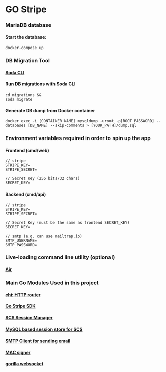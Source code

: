 # GO Stripe


### MariaDB database

#### Start the database:
```
docker-compose up
```

### DB Migration Tool

#### [Soda CLI](https://gobuffalo.io/en/docs/db/toolbox/)

#### Run DB migrations with Soda CLI
```
cd migrations &&
soda migrate
```

#### Generate DB dump from Docker container
```
docker exec -i [CONTAINER_NAME] mysqldump -uroot -p[ROOT_PASSWORD] --databases [DB_NAME] --skip-comments > [YOUR_PATH]/dump.sql
```

### Environment variables required in order to spin up the app

#### Frontend (cmd/web)
```
// stripe
STRIPE_KEY=
STRIPE_SECRET=

// Secret Key (256 bits/32 chars)
SECRET_KEY=
```

#### Backend (cmd/api)
```
// stripe
STRIPE_KEY=
STRIPE_SECRET=

// Secret Key (must be the same as frontend SECRET_KEY)
SECRET_KEY=

// smtp (e.g. can use mailtrap.io)
SMTP_USERNAME=
SMTP_PASSWORD=
```

### Live-loading command line utility (optional)

#### [Air](https://github.com/cosmtrek/air)


### Main Go Modules Used in this project

#### [chi: HTTP router](https://github.com/go-chi/chi)
#### [Go Stripe SDK](https://github.com/stripe/stripe-go)
#### [SCS Session Manager](https://github.com/alexedwards/scs)
#### [MySQL based session store for SCS](https://github.com/alexedwards/scs/tree/master/mysqlstore)
#### [SMTP Client for sending email](https://github.com/xhit/go-simple-mail)
#### [MAC signer](https://github.com/bwmarrin/go-alone)
#### [gorilla websocket](https://github.com/gorilla/websocket)
